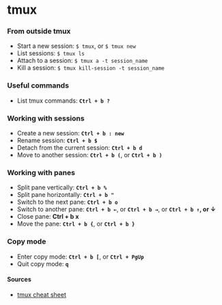 # tmux

### From outside tmux

* Start a new session: `$ tmux`, or `$ tmux new`
* List sessions: `$ tmux ls`
* Attach to a session: `$ tmux a -t session_name`
* Kill a session: `$ tmux kill-session -t session_name`

### Useful commands

* List tmux commands: **`Ctrl + b ?`**

### Working with sessions

* Create a new session: **`Ctrl + b : new`**
* Rename session: **`Ctrl + b $`**
* Detach from the current session: **`Ctrl + b d`**
* Move to another session: **`Ctrl + b (`**, or **`Ctrl + b )`** 

### Working with panes

* Split pane vertically: **`Ctrl + b %`**
* Split pane horizontally: **`Ctrl + b "`**
* Switch to the next pane: **`Ctrl + b o`**
* Switch to another pane: **`Ctrl + b ←`**, or **`Ctrl + b →`**, or **`Ctrl + b ↑`, or ↓**
* Close pane: **Ctrl + b x**
* Move the pane: **`Ctrl + b {`**, or **`Ctrl + b }`** 

### Copy mode

* Enter copy mode: **`Ctrl + b [`**, or **`Ctrl + PgUp`** 
* Quit copy mode: **`q`**

#### 

#### Sources

* [tmux cheat sheet](https://tmuxcheatsheet.com/)

